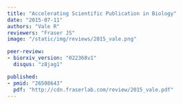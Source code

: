 ```yaml
---
title: "Accelerating Scientific Publication in Biology"
date: "2015-07-11"
authors: "Vale R"
reviewers: "Fraser JS"
image: "/static/img/reviews/2015_vale.png"

peer-review:
- biorxiv_version: "022368v1"
  disqus: "z8jag1"

published:
- pmid: "26508643"
  pdf: "http://cdn.fraserlab.com/review/2015_vale.pdf"
---
```

